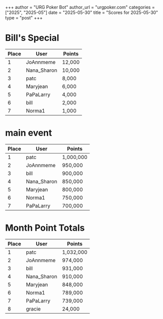 +++
author = "URG Poker Bot"
author_url = "urgpoker.com"
categories = ["2025", "2025-05"]
date = "2025-05-30"
title = "Scores for 2025-05-30"
type = "post"
+++
# Bill's Special

| Place | User | Points |
|-------|------|--------|
| 1 | JoAnnmeme | 12,000 |
| 2 | Nana_Sharon | 10,000 |
| 3 | patc | 8,000 |
| 4 | Maryjean | 6,000 |
| 5 | PaPaLarry | 4,000 |
| 6 | bill | 2,000 |
| 7 | Norma1 | 1,000 |

# main event

| Place | User | Points |
|-------|------|--------|
| 1 | patc | 1,000,000 |
| 2 | JoAnnmeme | 950,000 |
| 3 | bill | 900,000 |
| 4 | Nana_Sharon | 850,000 |
| 5 | Maryjean | 800,000 |
| 6 | Norma1 | 750,000 |
| 7 | PaPaLarry | 700,000 |

# Month Point Totals

| Place | User | Points |
|-------|------|--------|
| 1 | patc | 1,032,000 |
| 2 | JoAnnmeme | 974,000 |
| 3 | bill | 931,000 |
| 4 | Nana_Sharon | 910,000 |
| 5 | Maryjean | 848,000 |
| 6 | Norma1 | 789,000 |
| 7 | PaPaLarry | 739,000 |
| 8 | gracie | 24,000 |
